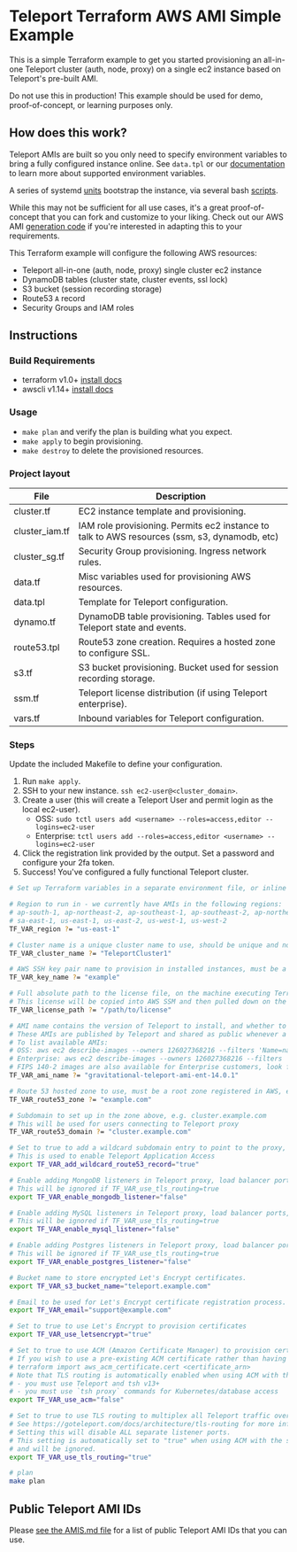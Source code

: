 # Teleport Terraform AWS AMI Simple Example

This is a simple Terraform example to get you started provisioning an all-in-one Teleport cluster (auth, node, proxy) on a single ec2 instance based on Teleport's pre-built AMI.

Do not use this in production! This example should be used for demo, proof-of-concept, or learning purposes only.

## How does this work?

Teleport AMIs are built so you only need to specify environment variables to bring a fully configured instance online. See `data.tpl` or our [documentation](https://goteleport.com/docs/deploy-a-cluster/deployments/aws-terraform/#set-up-variables) to learn more about supported environment variables.

A series of systemd [units](https://github.com/gravitational/teleport/tree/master/assets/aws/files/system) bootstrap the instance, via several bash [scripts](https://github.com/gravitational/teleport/tree/master/assets/aws/files/bin).

While this may not be sufficient for all use cases, it's a great proof-of-concept that you can fork and customize to your liking. Check out our AWS AMI [generation code](https://github.com/gravitational/teleport/tree/master/assets/aws) if you're interested in adapting this to your requirements.

This Terraform example will configure the following AWS resources:

- Teleport all-in-one (auth, node, proxy) single cluster ec2 instance
- DynamoDB tables (cluster state, cluster events, ssl lock)
- S3 bucket (session recording storage)
- Route53 `A` record
- Security Groups and IAM roles

## Instructions

### Build Requirements

- terraform v1.0+ [install docs](https://learn.hashicorp.com/tutorials/terraform/install-cli)
- awscli v1.14+ [install docs](https://docs.aws.amazon.com/cli/latest/userguide/getting-started-install.html)

### Usage

- `make plan` and verify the plan is building what you expect.
- `make apply` to begin provisioning.
- `make destroy` to delete the provisioned resources.

### Project layout

File           | Description
-------------- | ---------------------------------------------------------------------------------------------
cluster.tf     | EC2 instance template and provisioning.
cluster_iam.tf | IAM role provisioning. Permits ec2 instance to talk to AWS resources (ssm, s3, dynamodb, etc)
cluster_sg.tf  | Security Group provisioning. Ingress network rules.
data.tf        | Misc variables used for provisioning AWS resources.
data.tpl       | Template for Teleport configuration.
dynamo.tf      | DynamoDB table provisioning. Tables used for Teleport state and events.
route53.tpl    | Route53 zone creation. Requires a hosted zone to configure SSL.
s3.tf          | S3 bucket provisioning. Bucket used for session recording storage.
ssm.tf         | Teleport license distribution (if using Teleport enterprise).
vars.tf        | Inbound variables for Teleport configuration.

### Steps

Update the included Makefile to define your configuration.

1. Run `make apply`.
2. SSH to your new instance. `ssh ec2-user@<cluster_domain>`.
3. Create a user (this will create a Teleport User and permit login as the local ec2-user).
   - OSS:
   `sudo tctl users add <username> --roles=access,editor --logins=ec2-user`
   - Enterprise:
    `tctl users add --roles=access,editor <username> --logins=ec2-user`
4. Click the registration link provided by the output. Set a password and configure your 2fa token.
5. Success! You've configured a fully functional Teleport cluster.

```bash
# Set up Terraform variables in a separate environment file, or inline here

# Region to run in - we currently have AMIs in the following regions:
# ap-south-1, ap-northeast-2, ap-southeast-1, ap-southeast-2, ap-northeast-1, ca-central-1, eu-central-1, eu-west-1, eu-west-2
# sa-east-1, us-east-1, us-east-2, us-west-1, us-west-2
TF_VAR_region ?= "us-east-1"

# Cluster name is a unique cluster name to use, should be unique and not contain spaces or other special characters
TF_VAR_cluster_name ?= "TeleportCluster1"

# AWS SSH key pair name to provision in installed instances, must be a key pair available in the above defined region (AWS Console > EC2 > Key Pairs)
TF_VAR_key_name ?= "example"

# Full absolute path to the license file, on the machine executing Terraform, for Teleport Enterprise.
# This license will be copied into AWS SSM and then pulled down on the auth nodes to enable Enterprise functionality
TF_VAR_license_path ?= "/path/to/license"

# AMI name contains the version of Teleport to install, and whether to use OSS or Enterprise version
# These AMIs are published by Teleport and shared as public whenever a new version of Teleport is released
# To list available AMIs:
# OSS: aws ec2 describe-images --owners 126027368216 --filters 'Name=name,Values=gravitational-teleport-ami-oss*'
# Enterprise: aws ec2 describe-images --owners 126027368216 --filters 'Name=name,Values=gravitational-teleport-ami-ent*'
# FIPS 140-2 images are also available for Enterprise customers, look for '-fips' on the end of the AMI's name
TF_VAR_ami_name ?= "gravitational-teleport-ami-ent-14.0.1"

# Route 53 hosted zone to use, must be a root zone registered in AWS, e.g. example.com
TF_VAR_route53_zone ?= "example.com"

# Subdomain to set up in the zone above, e.g. cluster.example.com
# This will be used for users connecting to Teleport proxy
TF_VAR_route53_domain ?= "cluster.example.com"

# Set to true to add a wildcard subdomain entry to point to the proxy, e.g. *.cluster.example.com
# This is used to enable Teleport Application Access
export TF_VAR_add_wildcard_route53_record="true"

# Enable adding MongoDB listeners in Teleport proxy, load balancer ports, and security groups
# This will be ignored if TF_VAR_use_tls_routing=true
export TF_VAR_enable_mongodb_listener="false"

# Enable adding MySQL listeners in Teleport proxy, load balancer ports, and security groups
# This will be ignored if TF_VAR_use_tls_routing=true
export TF_VAR_enable_mysql_listener="false"

# Enable adding Postgres listeners in Teleport proxy, load balancer ports, and security groups
# This will be ignored if TF_VAR_use_tls_routing=true
export TF_VAR_enable_postgres_listener="false"

# Bucket name to store encrypted Let's Encrypt certificates.
export TF_VAR_s3_bucket_name="teleport.example.com"

# Email to be used for Let's Encrypt certificate registration process.
export TF_VAR_email="support@example.com"

# Set to true to use Let's Encrypt to provision certificates
export TF_VAR_use_letsencrypt="true"

# Set to true to use ACM (Amazon Certificate Manager) to provision certificates
# If you wish to use a pre-existing ACM certificate rather than having Terraform generate one for you, you can import it:
# terraform import aws_acm_certificate.cert <certificate_arn>
# Note that TLS routing is automatically enabled when using ACM with the starter-cluster Terraform, meaning:
# - you must use Teleport and tsh v13+
# - you must use `tsh proxy` commands for Kubernetes/database access
export TF_VAR_use_acm="false"

# Set to true to use TLS routing to multiplex all Teleport traffic over one port
# See https://goteleport.com/docs/architecture/tls-routing for more information
# Setting this will disable ALL separate listener ports.
# This setting is automatically set to "true" when using ACM with the starter-cluster Terraform
# and will be ignored.
export TF_VAR_use_tls_routing="true"

# plan
make plan
```

## Public Teleport AMI IDs

Please [see the AMIS.md file](../AMIS.md) for a list of public Teleport AMI IDs that you can use.
